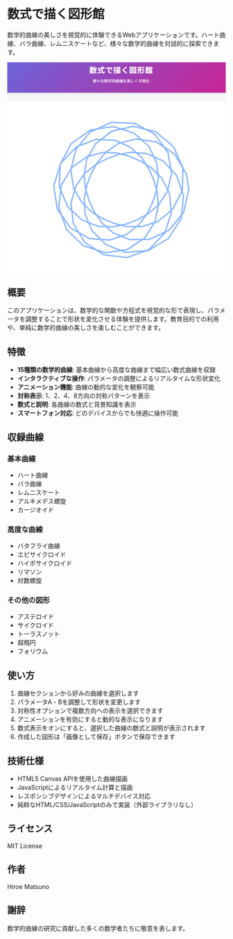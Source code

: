# 数式で描く図形館

数学的曲線の美しさを視覚的に体験できるWebアプリケーションです。ハート曲線、バラ曲線、レムニスケートなど、様々な数学的曲線を対話的に探索できます。

![スクリーンショット](screenshot.png)

## 概要

このアプリケーションは、数学的な関数や方程式を視覚的な形で表現し、パラメータを調整することで形状を変化させる体験を提供します。教育目的での利用や、単純に数学的曲線の美しさを楽しむことができます。

## 特徴

- **15種類の数学的曲線**: 基本曲線から高度な曲線まで幅広い数式曲線を収録
- **インタラクティブな操作**: パラメータの調整によるリアルタイムな形状変化
- **アニメーション機能**: 曲線の動的な変化を観察可能
- **対称表示**: 1、2、4、8方向の対称パターンを表示
- **数式と説明**: 各曲線の数式と背景知識を表示
- **スマートフォン対応**: どのデバイスからでも快適に操作可能

## 収録曲線

### 基本曲線
- ハート曲線
- バラ曲線
- レムニスケート
- アルキメデス螺旋
- カージオイド

### 高度な曲線
- バタフライ曲線
- エピサイクロイド
- ハイポサイクロイド
- リマソン
- 対数螺旋

### その他の図形
- アステロイド
- サイクロイド
- トーラスノット
- 超楕円
- フォリウム

## 使い方

1. 曲線セクションから好みの曲線を選択します
2. パラメータA・Bを調整して形状を変更します
3. 対称性オプションで複数方向への表示を選択できます
4. アニメーションを有効にすると動的な表示になります
5. 数式表示をオンにすると、選択した曲線の数式と説明が表示されます
6. 作成した図形は「画像として保存」ボタンで保存できます

## 技術仕様

- HTML5 Canvas APIを使用した曲線描画
- JavaScriptによるリアルタイム計算と描画
- レスポンシブデザインによるマルチデバイス対応
- 純粋なHTML/CSS/JavaScriptのみで実装（外部ライブラリなし）

## ライセンス

MIT License

## 作者

Hiroe Matsuno

## 謝辞

数学的曲線の研究に貢献した多くの数学者たちに敬意を表します。